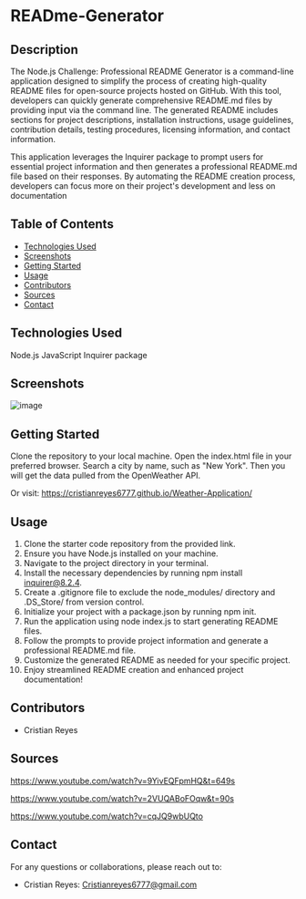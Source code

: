 # READme-Generator


## Description


The Node.js Challenge: Professional README Generator is a command-line application designed to simplify the process of creating high-quality README files for open-source projects hosted on GitHub. With this tool, developers can quickly generate comprehensive README.md files by providing input via the command line. The generated README includes sections for project descriptions, installation instructions, usage guidelines, contribution details, testing procedures, licensing information, and contact information.

This application leverages the Inquirer package to prompt users for essential project information and then generates a professional README.md file based on their responses. By automating the README creation process, developers can focus more on their project's development and less on documentation

## Table of Contents

- [Technologies Used](#technologies-used)
- [Screenshots](#screenshots)
- [Getting Started](#getting-started)
- [Usage](#usage)
- [Contributors](#contributors)
- [Sources](#sources)
- [Contact](#contact)

## Technologies Used

Node.js
JavaScript
Inquirer package

## Screenshots

![image](https://github.com/Cristianreyes6777/READme-Generator/assets/135755569/27c61e32-6560-4d60-a1e4-e8f6b187ed55)



## Getting Started

Clone the repository to your local machine.
Open the index.html file in your preferred browser.
Search a city by name, such as "New York". Then you will get the data pulled from the OpenWeather API.

Or visit: https://cristianreyes6777.github.io/Weather-Application/

## Usage
1. Clone the starter code repository from the provided link.
2. Ensure you have Node.js installed on your machine.
3. Navigate to the project directory in your terminal.
4. Install the necessary dependencies by running npm install inquirer@8.2.4.
5. Create a .gitignore file to exclude the node_modules/ directory and .DS_Store/ from version control.
6. Initialize your project with a package.json by running npm init.
7. Run the application using node index.js to start generating README files.
8. Follow the prompts to provide project information and generate a professional README.md file.
9. Customize the generated README as needed for your specific project.
10. Enjoy streamlined README creation and enhanced project documentation!

## Contributors

- Cristian Reyes

## Sources

https://www.youtube.com/watch?v=9YivEQFpmHQ&t=649s

https://www.youtube.com/watch?v=2VUQABoFOqw&t=90s

https://www.youtube.com/watch?v=cqJQ9wbUQto


## Contact
For any questions or collaborations, please reach out to:

- Cristian Reyes: Cristianreyes6777@gmail.com

